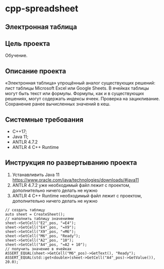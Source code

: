# cpp-spreadsheet
## Электронная таблица

## Цель проекта
Обучение. 

## Описание проекта
«Электронная таблица»‎ упрощённый аналог существующих решений: лист таблицы Microsoft Excel или Google Sheets.
В ячейках таблицы могут быть текст или формулы. Формулы, как и в существующих решениях, могут содержать индексы ячеек.
Проверка на зацикливание.
Сохранение ранее вычисленных значений в кеш.

## Cистемные требования
- С++17;
- Java 11;
- ANTLR 4.7.2
- ANTLR 4 C++ Runtime

## Инструкция по развертыванию проекта
1) Устанавливить Java 11 https://www.oracle.com/java/technologies/downloads/#java11 
2) ANTLR 4.7.2 уже необходимый файл лежит с проектом, дополнительно ничего делать не нужно 
3) ANTLR 4 C++ Runtime необходимый файл лежит с проектом, дополнительно ничего делать не нужно 

~~~
// создать таблицу
auto sheet = CreateSheet();
// наполнить таблицу значениями
sheet->SetCell("E2"_pos, "=E4");
sheet->SetCell("E4"_pos, "=X9");
sheet->SetCell("X9"_pos, "=M6");
sheet->SetCell("M6"_pos, "Ready");
sheet->SetCell("A2"_pos, "10");
sheet->SetCell("A4"_pos, "=A2 + 10");
// получить значение в ячейках
ASSERT_EQUAL(sheet->GetCell("M6"_pos)->GetText(), "Ready");
ASSERT_EQUAL(std::get<double>(sheet->GetCell("A4"_pos)->GetValue()), 20.0);
~~~
